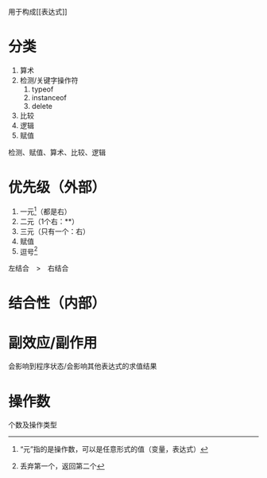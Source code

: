 用于构成[[表达式]]

# 分类
1. 算术
2. 检测/关键字操作符
	1. typeof
	2. instanceof
	3. delete
3. 比较
4. 逻辑
5. 赋值

检测、赋值、算术、比较、逻辑
# 优先级（外部）
1. 一元[^2]（都是右）
2. 二元（1个右：\*\*）
3. 三元（只有一个：右）
4. 赋值
5. 逗号[^1]

左结合　>　右结合
# 结合性（内部）
# 副效应/副作用
会影响到程序状态/会影响其他表达式的求值结果
# 操作数
个数及操作类型

[^1]: 丢弃第一个，返回第二个
[^2]: “元”指的是操作数，可以是任意形式的值（变量，表达式）